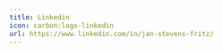 ```yaml
---
title: Linkedin
icon: carbon:logo-linkedin
url: https://www.linkedin.com/in/jan-stevens-fritz/
---
```

